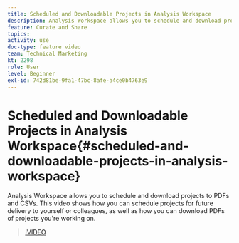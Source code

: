 ```yaml
---
title: Scheduled and Downloadable Projects in Analysis Workspace
description: Analysis Workspace allows you to schedule and download projects to PDFs and CSVs. This video shows how you can schedule projects for future delivery to yourself or colleagues, as well as how you can download PDFs of projects you're working on.
feature: Curate and Share
topics: 
activity: use
doc-type: feature video
team: Technical Marketing
kt: 2298
role: User
level: Beginner
exl-id: 742d81be-9fa1-47bc-8afe-a4ce0b4763e9
---
```

# Scheduled and Downloadable Projects in Analysis Workspace{#scheduled-and-downloadable-projects-in-analysis-workspace}

Analysis Workspace allows you to schedule and download projects to PDFs and CSVs. This video shows how you can schedule projects for future delivery to yourself or colleagues, as well as how you can download PDFs of projects you're working on.

>[!VIDEO](https://video.tv.adobe.com/v/24709/?quality=12&learn=on)

